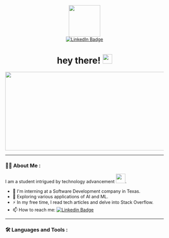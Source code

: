<div id="header" align="center">
  <img src="https://media.giphy.com/media/aQNL1AvygPlp8G42pk/giphy.gif" width="100"/>
</div>

<div id="badges" align="center">
  <a href="https://www.linkedin.com/in/carine-harb/">
    <img src="https://img.shields.io/badge/LinkedIn-blue?style=for-the-badge&logo=linkedin&logoColor=white" alt="LinkedIn Badge"/>
  </a>
 </div>
 
 <div id="badges" align="center">
<img src="https://komarev.com/ghpvc/?username=carineharb&style=flat-square&color=blue" alt=""/>

<h1>
  hey there!
  <img src="https://media.giphy.com/media/hvRJCLFzcasrR4ia7z/giphy.gif" width="30px"/>
</h1>

 

  <img src="https://media.giphy.com/media/xUA7aS269qm5PX7fa0/giphy.gif" width="550" height="250"/>
</div>

---

### :woman_technologist: About Me : 
I am a student intrigued by technology advancement <img src="https://media.giphy.com/media/WUlplcMpOCEmTGBtBW/giphy.gif" width="30">.
- :telescope: I'm interning at a Software Development company in Texas. 
- :seedling: Exploring various applications of AI and ML.
- :zap: In my free time, I read tech articles and delve into Stack Overflow.
- :mailbox: How to reach me: [![Linkedin Badge](https://img.shields.io/badge/-kakbar-blue?style=flat&logo=Linkedin&logoColor=white)](https://www.linkedin.com/in/carine-harb/)

---

### :hammer_and_wrench: Languages and Tools : 

<!--
**carineharb/carineharb** is a ✨ _special_ ✨ repository because its `README.md` (this file) appears on your GitHub profile.

Here are some ideas to get you started:

- 🔭 I’m currently working on ...
- 🌱 I’m currently learning ...
- 👯 I’m looking to collaborate on ...
- 🤔 I’m looking for help with ...
- 💬 Ask me about ...
- 📫 How to reach me: ...
- 😄 Pronouns: ...
- ⚡ Fun fact: ...
-->
